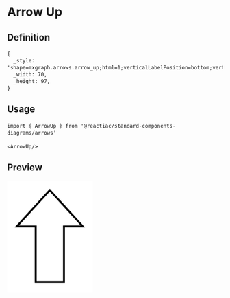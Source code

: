 # Arrow Up

## Definition

```
{
  _style: 'shape=mxgraph.arrows.arrow_up;html=1;verticalLabelPosition=bottom;verticalAlign=top;strokeWidth=2;strokeColor=#000000;',
  _width: 70,
  _height: 97,
}
```

## Usage

```
import { ArrowUp } from '@reactiac/standard-components-diagrams/arrows'

<ArrowUp/>
```

## Preview

<img src="./arrow-up.png" width="200"/>
